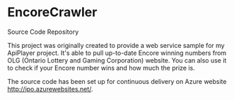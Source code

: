 # EncoreCrawler
Source Code Repository

This project was originally created to provide a web service sample for my ApiPlayer project. It's able to pull up-to-date Encore winning numbers from OLG (Ontario Lottery and Gaming Corporation) website. You can also use it to check if your Encore number wins and how much the prize is.

The source code has been set up for continuous delivery on Azure website http://ipo.azurewebsites.net/.
